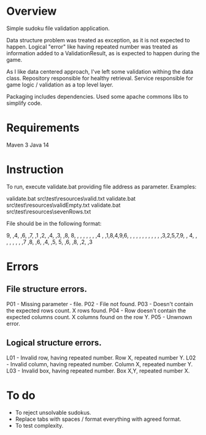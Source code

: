 # Overview

Simple sudoku file validation application.

Data structure problem was treated as exception, as it is not expected to happen. Logical "error" like having repeated number was treated as information added to a ValidationResult, as is expected to happen during the game.

As I like data centered approach, I've left some validation withing the data class. Repository responsible for healthy retrieval. Service responsible for game logic / validation as a top level layer.

Packaging includes dependencies. Used some apache commons libs to simplify code.

# Requirements

Maven 3
Java 14

# Instruction

To run, execute validate.bat providing file address as parameter. Examples:

validate.bat src\test\resources\valid.txt
validate.bat src\test\resources\validEmpty.txt
validate.bat src\test\resources\sevenRows.txt

File should be in the following format:

9, ,4, ,6, ,7, ,1
 ,2, ,4, ,3, ,8, 
8, , , , , , , ,4
 , ,1,8,4,9,6, , 
 , , , , , , , , 
 , ,3,2,5,7,9, , 
4, , , , , , , ,7
 ,8, ,6, ,4, ,5, 
5, ,6, ,8, ,2, ,3

# Errors

## File structure errors.

P01 - Missing parameter - file.
P02 - File not found.
P03 - Doesn't contain the expected rows count. X rows found.
P04 - Row doesn't contain the expected columns count. X columns found on the row Y.
P05 - Unwnown error.

## Logical structure errors.

L01 - Invalid row, having repeated number. Row X, repeated number Y.
L02 - Invalid column, having repeated number. Column X, repeated number Y.
L03 - Invalid box, having repeated number. Box X,Y, repeated number X.

# To do

- To reject unsolvable sudokus.
- Replace tabs with spaces / format everything with agreed format.
- To test complexity.
